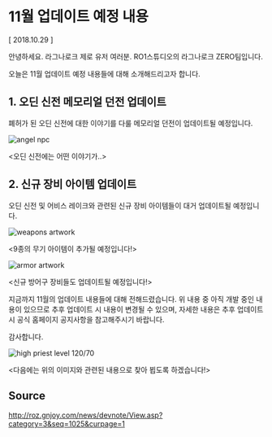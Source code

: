 # 11월 업데이트 예정 내용

[ 2018.10.29 ]

안녕하세요. 라그나로크 제로 유저 여러분. RO1스튜디오의 라그나로크 ZERO팀입니다.

오늘은 11월 업데이트 예정 내용들에 대해 소개해드리고자 합니다.

## 1. 오딘 신전 메모리얼 던전 업데이트

폐허가 된 오딘 신전에 대한 이야기를 다룰 메모리얼 던전이 업데이트될 예정입니다.

![angel npc](http://imgc.gnjoy.com/ufile/common/2018/10/29/113453_ppXqeUjW.png)

<오딘 신전에는 어떤 이야기가..>

## 2. 신규 장비 아이템 업데이트

오딘 신전 및 어비스 레이크와 관련된 신규 장비 아이템들이 대거 업데이트될 예정입니다.

![weapons artwork](http://imgc.gnjoy.com/ufile/common/2018/10/29/113516_Bbd9pX7B.png)

<9종의 무기 아이템이 추가될 예정입니다!>

![armor artwork](http://imgc.gnjoy.com/ufile/common/2018/10/29/113529_zMhOALo2.png)

<신규 방어구 장비들도 업데이트될 예정입니다!>

지금까지 11월의 업데이트 내용들에 대해 전해드렸습니다. 위 내용 중 아직 개발 중인 내용이 있으므로 추후 업데이트 시 내용이 변경될 수 있으며, 자세한 내용은 추후 업데이트 시 공식 홈페이지 공지사항을 참고해주시기 바랍니다.

감사합니다.

![high priest level 120/70](http://imgc.gnjoy.com/ufile/common/2018/10/29/113542_U9hVqmMc.png)

<다음에는 위의 이미지와 관련된 내용으로 찾아 뵙도록 하겠습니다!>

## Source

http://roz.gnjoy.com/news/devnote/View.asp?category=3&seq=1025&curpage=1